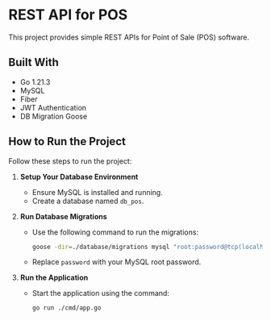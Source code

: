 # REST API for POS
This project provides simple REST APIs for Point of Sale (POS) software.

## Built With
- Go 1.21.3
- MySQL
- Fiber
- JWT Authentication
- DB Migration Goose

## How to Run the Project

Follow these steps to run the project:

1. **Setup Your Database Environment**
   - Ensure MySQL is installed and running.
   - Create a database named `db_pos`.

2. **Run Database Migrations**
   - Use the following command to run the migrations:
     ```sh
     goose -dir=./database/migrations mysql "root:password@tcp(localhost:3306)/db_pos?parseTime=true" up
     ```
   - Replace `password` with your MySQL root password.

3. **Run the Application**
   - Start the application using the command:
     ```sh
     go run ./cmd/app.go
     ```
